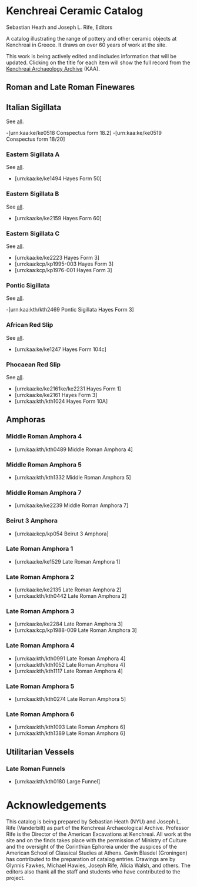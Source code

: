 # Kenchreai Ceramic Catalog
Sebastian Heath and Joseph L. Rife, Editors

A catalog illustrating the range of pottery and other ceramic objects at Kenchreai in Greece. It draws on over 60 years of work at the site.

This work is being actively edited and includes information that will be updated. Clicking on the title for each item will show the full record from the [Kenchreai Archaeology Archive](http://kenchreai.org/kaa) (KAA).

## Roman and Late Roman Finewares

## Italian Sigillata
See [all](http://kenchreai.org/kaa/typology/p-sig-it?more=true).

-[urn:kaa:ke/ke0518 Conspectus form 18.2]
-[urn:kaa:ke/ke0519 Conspectus form 18/20]

### Eastern Sigillata A
See [all](http://kenchreai.org/kaa/typology/p-esa?more=true).

- [urn:kaa:ke/ke1494 Hayes Form 50]

### Eastern Sigillata B
See [all](http://kenchreai.org/kaa/typology/p-esb?more=true).

- [urn:kaa:ke/ke2159 Hayes Form 60]

### Eastern Sigillata C
See [all](http://kenchreai.org/kaa/typology/p-esc?more=true).

- [urn:kaa:ke/ke2223 Hayes Form 3]
- [urn:kaa:kcp/kp1995-003 Hayes Form 3]
- [urn:kaa:kcp/kp1976-001 Hayes Form 3]

### Pontic Sigillata
See [all](http://kenchreai.org/kaa/typology/p-sig-pontic?more=true).

-[urn:kaa:kth/kth2469 Pontic Sigillata Hayes Form 3]

### African Red Slip
See [all](http://kenchreai.org/kaa/typology/p-ars?more=true).

- [urn:kaa:ke/ke1247 Hayes Form 104c]

### Phocaean Red Slip
See [all](http://kenchreai.org/kaa/typology/p-ors?more=true).

- [urn:kaa:ke/ke2161ke/ke2231 Hayes Form 1]
- [urn:kaa:ke/ke2161 Hayes Form 3]
- [urn:kaa:kth/kth1024 Hayes Form 10A]

## Amphoras

### Middle Roman Amphora 4
- [urn:kaa:kth/kth0489 Middle Roman Amphora 4]

### Middle Roman Amphora 5
- [urn:kaa:kth/kth1332 Middle Roman Amphora 5]

### Middle Roman Amphora 7
- [urn:kaa:ke/ke2239 Middle Roman Amphora 7]

### Beirut 3 Amphora
- [urn:kaa:kcp/kp054 Beirut 3 Amphora]

### Late Roman Amphora 1
- [urn:kaa:ke/ke1529 Late Roman Amphora 1]

### Late Roman Amphora 2

- [urn:kaa:ke/ke2135 Late Roman Amphora 2]
- [urn:kaa:kth/kth0442 Late Roman Amphora 2]

### Late Roman Amphora 3

- [urn:kaa:ke/ke2284 Late Roman Amphora 3]
- [urn:kaa:kcp/kp1988-009 Late Roman Amphora 3]

### Late Roman Amphora 4

- [urn:kaa:kth/kth0991 Late Roman Amphora 4]
- [urn:kaa:kth/kth1052 Late Roman Amphora 4]
- [urn:kaa:kth/kth1117 Late Roman Amphora 4]

### Late Roman Amphora 5
- [urn:kaa:kth/kth0274 Late Roman Amphora 5]

### Late Roman Amphora 6

- [urn:kaa:kth/kth1093 Late Roman Amphora 6]
- [urn:kaa:kth/kth1389 Late Roman Amphora 6]

## Utilitarian Vessels

### Late Roman Funnels
- [urn:kaa:kth/kth0180 Large Funnel]


# Acknowledgements
This catalog is being prepared by Sebastian Heath (NYU) and Joseph L. Rife (Vanderbilt) as part of the Kenchreai Archaeological Archive. Professor Rife is the Director of the American Excavations at Kenchreai. All work at the site and on the finds takes place with the permission of Ministry of Culture and the oversight of the Corinthian Ephoreia under the auspices of the American School of Classical Studies at Athens. Gavin Blasdel (Groningen) has contributed to the preparation of catalog entries. Drawings are by Glynnis Fawkes, Michael Hawies, Joseph Rife, Alicia Walsh, and others. The editors also thank all the staff and students who have contributed to the project.
